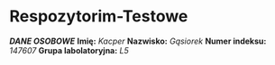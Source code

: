 # Respozytorim-Testowe
***DANE OSOBOWE***
**Imię:** *Kacper*
**Nazwisko:** *Gąsiorek*
**Numer indeksu:** *147607*
**Grupa labolatoryjna:** *L5*

